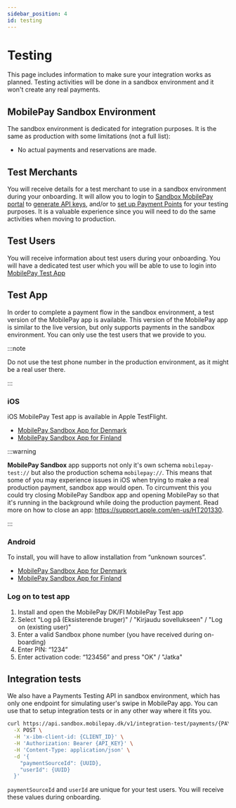 ```yaml
---
sidebar_position: 4
id: testing
---
```


# Testing

This page includes information to make sure your integration works as planned. Testing activities will be done in a sandbox environment and it won't create any real payments.

## MobilePay Sandbox Environment

The sandbox environment is dedicated for integration purposes. It is the same as production with some limitations (not a full list):

- No actual payments and reservations are made.

## Test Merchants

You will receive details for a test merchant to use in a sandbox environment during your onboarding. It will allow you to login to [Sandbox MobilePay portal](https://sandprod-admin.mobilepay.dk/) to [generate API keys](/docs/authentication), and/or to [set up Payment Points](/docs/payment-points-api) for your testing purposes. It is a valuable experience since you will need to do the same activities when moving to production.

## Test Users

You will receive information about test users during your onboarding. You will have a dedicated test user which you will be able to use to login into [MobilePay Test App](#test-app)

## Test App

In order to complete a payment flow in the sandbox environment, a test version of the MobilePay app is available. This version of the MobilePay app is similar to the live version, but only supports payments in the sandbox environment. You can only use the test users that we provide to you.

:::note

Do not use the test phone number in the production environment, as it might be a real user there.

:::

### iOS

iOS MobilePay Test app is available in Apple TestFlight.

- [MobilePay Sandbox App for Denmark](https://testflight.apple.com/join/xarydQZ4)
- [MobilePay Sandbox App for Finland](https://testflight.apple.com/join/hP92EaBR)

:::warning

**MobilePay Sandbox** app supports not only it's own schema `mobilepay-test://` but also the production schema `mobilepay://`. This means that some of you may experience issues in iOS when trying to make a real production payment, sandbox app would open.
To circumvent this you could try closing MobilePay Sandbox app and opening MobilePay so that it's running in the background while doing the production payment. Read more on how to close an app: https://support.apple.com/en-us/HT201330.

:::

### Android

To install, you will have to allow installation from “unknown sources”.

- [MobilePay Sandbox App for Denmark](https://dbg.tpa.io/p/KnSXxG8NQ8Mv0yhct5iC)
- [MobilePay Sandbox App for Finland](https://dbg.tpa.io/p/K3WYrFuT_pHYEWoRYhtH)

### Log on to test app

1. Install and open the MobilePay DK/FI MobilePay Test app
2. Select "Log på (Eksisterende bruger)" / "Kirjaudu sovellukseen" / "Log on (existing user)"
3. Enter a valid Sandbox phone number (you have received during on-boarding)
4. Enter PIN: “1234”
5. Enter activation code: “123456” and press "OK" / "Jatka"

## Integration tests
We also have a Payments Testing API in sandbox environment, which has only one endpoint for simulating user's swipe in MobilePay app. You can use that to setup integration tests or in any other way where it fits you.

```bash title="Simulate user swiping and confirming the payment in MobilePay app."
curl https://api.sandbox.mobilepay.dk/v1/integration-test/payments/{PAYMENT_ID}/reserve \
  -X POST \
  -H 'x-ibm-client-id: {CLIENT_ID}' \
  -H 'Authorization: Bearer {API_KEY}' \
  -H 'Content-Type: application/json' \
  -d '{
    "paymentSourceId": {UUID},
    "userId": {UUID}
  }'
```
`paymentSourceId` and `userId` are unique for your test users. You will receive these values during onboarding.